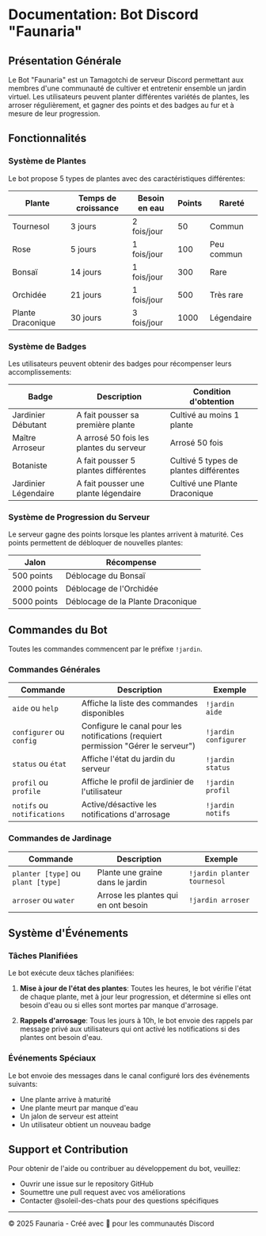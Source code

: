 # Documentation: Bot Discord "Faunaria"

## Présentation Générale

Le Bot "Faunaria" est un Tamagotchi de serveur Discord permettant aux membres d'une communauté de cultiver et entretenir ensemble un jardin virtuel. Les utilisateurs peuvent planter différentes variétés de plantes, les arroser régulièrement, et gagner des points et des badges au fur et à mesure de leur progression.

## Fonctionnalités

### Système de Plantes

Le bot propose 5 types de plantes avec des caractéristiques différentes:

| Plante | Temps de croissance | Besoin en eau | Points | Rareté |
|--------|---------------------|---------------|--------|--------|
| Tournesol | 3 jours | 2 fois/jour | 50 | Commun |
| Rose | 5 jours | 1 fois/jour | 100 | Peu commun |
| Bonsaï | 14 jours | 1 fois/jour | 300 | Rare |
| Orchidée | 21 jours | 1 fois/jour | 500 | Très rare |
| Plante Draconique | 30 jours | 3 fois/jour | 1000 | Légendaire |

### Système de Badges

Les utilisateurs peuvent obtenir des badges pour récompenser leurs accomplissements:

| Badge | Description | Condition d'obtention |
|-------|-------------|----------------------|
| Jardinier Débutant | A fait pousser sa première plante | Cultivé au moins 1 plante |
| Maître Arroseur | A arrosé 50 fois les plantes du serveur | Arrosé 50 fois |
| Botaniste | A fait pousser 5 plantes différentes | Cultivé 5 types de plantes différentes |
| Jardinier Légendaire | A fait pousser une plante légendaire | Cultivé une Plante Draconique |

### Système de Progression du Serveur

Le serveur gagne des points lorsque les plantes arrivent à maturité. Ces points permettent de débloquer de nouvelles plantes:

| Jalon | Récompense |
|-------|------------|
| 500 points | Déblocage du Bonsaï |
| 2000 points | Déblocage de l'Orchidée |
| 5000 points | Déblocage de la Plante Draconique |

## Commandes du Bot

Toutes les commandes commencent par le préfixe `!jardin`.

### Commandes Générales

| Commande | Description | Exemple |
|----------|-------------|---------|
| `aide` ou `help` | Affiche la liste des commandes disponibles | `!jardin aide` |
| `configurer` ou `config` | Configure le canal pour les notifications (requiert permission "Gérer le serveur") | `!jardin configurer` |
| `status` ou `état` | Affiche l'état du jardin du serveur | `!jardin status` |
| `profil` ou `profile` | Affiche le profil de jardinier de l'utilisateur | `!jardin profil` |
| `notifs` ou `notifications` | Active/désactive les notifications d'arrosage | `!jardin notifs` |

### Commandes de Jardinage

| Commande | Description | Exemple |
|----------|-------------|---------|
| `planter [type]` ou `plant [type]` | Plante une graine dans le jardin | `!jardin planter tournesol` |
| `arroser` ou `water` | Arrose les plantes qui en ont besoin | `!jardin arroser` |

## Système d'Événements

### Tâches Planifiées

Le bot exécute deux tâches planifiées:

1. **Mise à jour de l'état des plantes**: Toutes les heures, le bot vérifie l'état de chaque plante, met à jour leur progression, et détermine si elles ont besoin d'eau ou si elles sont mortes par manque d'arrosage.

2. **Rappels d'arrosage**: Tous les jours à 10h, le bot envoie des rappels par message privé aux utilisateurs qui ont activé les notifications si des plantes ont besoin d'eau.

### Événements Spéciaux

Le bot envoie des messages dans le canal configuré lors des événements suivants:

- Une plante arrive à maturité
- Une plante meurt par manque d'eau
- Un jalon de serveur est atteint
- Un utilisateur obtient un nouveau badge

## Support et Contribution

Pour obtenir de l'aide ou contribuer au développement du bot, veuillez:
- Ouvrir une issue sur le repository GitHub
- Soumettre une pull request avec vos améliorations
- Contacter @soleil-des-chats pour des questions spécifiques

---

© 2025 Faunaria - Créé avec 💚 pour les communautés Discord
